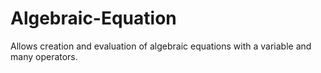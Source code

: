 # Algebraic-Equation
Allows creation and evaluation of algebraic equations with a variable and many operators.
